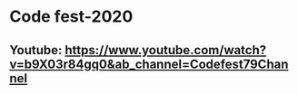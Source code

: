 # Code fest-2020

## Youtube: https://www.youtube.com/watch?v=b9X03r84gq0&ab_channel=Codefest79Channel

